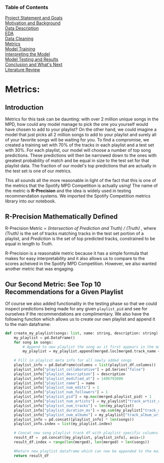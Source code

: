 ### Table of Contents
[Project Statement and Goals](https://tralpha.github.io/spotify-project/project-statement-and-goals.html) <br>
[Motivation and Background](https://tralpha.github.io/spotify-project/motivation-and-background.html) <br>
[Data Description](https://tralpha.github.io/spotify-project/data-description.html) <br>
[EDA](https://tralpha.github.io/spotify-project/eda.html) <br>
[Data Cleaning](https://tralpha.github.io/spotify-project/data-cleaning.html) <br>
[Metrics](https://tralpha.github.io/spotify-project/metrics.html) <br>
[Model Training](https://tralpha.github.io/spotify-project/model-training.html) <br>
[Interpreting the Model](https://tralpha.github.io/spotify-project/interpreting-the-model.html) <br>
[Model Testing and Results](https://tralpha.github.io/spotify-project/model-testing-and-results.html) <br>
[Conclusion and What's Next](https://tralpha.github.io/spotify-project/conclusion.html) <br>
[Literature Review](https://tralpha.github.io/spotify-project/literature-review.html) <br>

# Metrics:

## Introduction

Metrics for this task can be daunting:  with over 2 million unique songs in the MPD, how could any model manage to pick the one you yourself would have chosen to add to your playlist?  On the other hand, we could imagine a model that just picks all 2 million songs to add to your playlist and surely all of your favorite songs will be waiting for you.  To find a compromise, we created a training set with 70% of the tracks in each playlist and a test set with 30%.  For each playlist, our model will choose a number of top song predictions.  These predictions will then be narrowed down to the ones with greatest probability of match and be equal in size to the test set for that playlist data.  The fraction of our model's top predictions that are actually in the test set is one of our metrics.

This all sounds all the more reasonable in light of the fact that this is one of the metrics that the Spotify MPD Competition is actually using!  The name of the metric is **R-Precision** and the idea is widely used in testing recommendation systems.  We imported the Spotify Competition metrics library into our notebook.  

## R-Precision Mathematically Defined
R-Precision Metric = *(Intersection of Prediction and Truth) / (Truth)* , where *(Truth)* is the set of tracks matching tracks in the test set portion of a playlist, and *Prediction* is the set of top predicted tracks, constrained to be equal in length to *Truth*.

R-Precision is a reasonable metric because it has a simple formula that makes for easy interpretability and it also allows us to compare to the scores acheived in the Spotify MPD Competition.  However, we also wanted another metric that was engaging.

## Our Second Metric:  See Top 10 Recommendations for a Given Playlist
Of course we also added functionality in the testing phase so that we could inspect predictions being made for any given `playlist_pid` and see for ourselves if the recommendations are complimentary.  We also have the following function which allows us to create our own playlist and append it to the main dataframe:

```python
def create_my_playlist(songs: list, name: string, description: string):
    my_playlist = pd.DataFrame()
    for song in songs:
        # Append to new playlist the song as it first appears in the main dataframe merged along with its meta information
        my_playlist = my_playlist.append(merged.loc[merged.track_name == song].iloc[0]           [tracks_df.columns.append(pd.Index(["track_uri"]))])
    
    # Fill in playlist meta info for all newly added songs
    playlist_info = pd.DataFrame(columns = list(playlist_df.columns))
    playlist_info["playlist_collaborative"] = pd.Series("false")
    playlist_info["playlist_description"] = description
    playlist_info["playlist_modified_at"] = 1496793600
    playlist_info["playlist_name"] = name
    playlist_info["playlist_num_edits"] = 1
    playlist_info["playlist_num_followers"] = 1
    playlist_info["playlist_pid"] = np.max(merged.playlist_pid) + 1
    playlist_info["playlist_num_artists"] = my_playlist["track_artist_uri"].nunique()
    playlist_info["playlist_num_tracks"] = len(my_playlist)
    playlist_info["playlist_duration_ms"] = np.sum(my_playlist["track_duration_ms"])
    playlist_info["playlist_num_albums"] = my_playlist["track_album_uri"].nunique()
    playlist_info = pd.concat([playlist_info] * len(songs))
    playlist_info.index = list(my_playlist.index)
    
    # Concat new song playlist track df with playlist specific columns
    result_df =  pd.concat([my_playlist, playlist_info], axis=1)
    result_df.index = range(len(merged), len(merged) + len(songs))
    
    #Return new playlist dataframe which can now be appended to the main MPD dataframe we are working with
    return result_df
```

